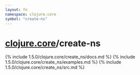 ```yaml
---
layout: fn
namespace: clojure.core
symbol: "create-ns"
---
```


# [clojure.core](../)/create-ns

{% include 1.5.0/clojure.core/create_ns/docs.md %}
{% include 1.5.0/clojure.core/create_ns/examples.md %}
{% include 1.5.0/clojure.core/create_ns/src.md %}

